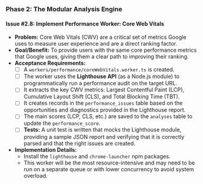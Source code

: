 ### **Phase 2: The Modular Analysis Engine**

#### **Issue #2.8: Implement Performance Worker: Core Web Vitals**

- **Problem:** Core Web Vitals (CWV) are a critical set of metrics Google uses to measure user experience and are a direct ranking factor.
- **Goal/Benefit:** To provide users with the same core performance metrics that Google uses, giving them a clear path to improving their ranking.
- **Acceptance Requirements:**
    - [ ] A `workers/performance/coreWebVitals.worker.ts` is created.
    - [ ] The worker uses the **Lighthouse API** (as a Node.js module) to programmatically run a performance audit on the target URL.
    - [ ] It extracts the key CWV metrics: Largest Contentful Paint (LCP), Cumulative Layout Shift (CLS), and Total Blocking Time (TBT).
    - [ ] It creates records in the `performance_issues` table based on the opportunities and diagnostics provided in the Lighthouse report.
    - [ ] The main scores (LCP, CLS, etc.) are saved to the `analyses` table to update the `performance_score`.
    - [ ] **Tests:** A unit test is written that mocks the Lighthouse module, providing a sample JSON report and verifying that it is correctly parsed and that the right issues are created.
- **Implementation Details:**
    - Install the `lighthouse` and `chrome-launcher` npm packages.
    - This worker will be the most resource-intensive and may need to be run on a separate queue or with lower concurrency to avoid system overload.